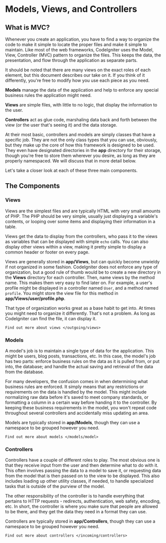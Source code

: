 # Models, Views, and Controllers

<div class="contents" local="" depth="2">

</div>

## What is MVC?

Whenever you create an application, you have to find a way to organize
the code to make it simple to locate the proper files and make it simple
to maintain. Like most of the web frameworks, CodeIgniter uses the
Model, View, Controller (MVC) pattern to organize the files. This keeps
the data, the presentation, and flow through the application as separate
parts.

It should be noted that there are many views on the exact roles of each
element, but this document describes our take on it. If you think of it
differently, you're free to modify how you use each piece as you need.

**Models** manage the data of the application and help to enforce any
special business rules the application might need.

**Views** are simple files, with little to no logic, that display the
information to the user.

**Controllers** act as glue code, marshaling data back and forth between
the view (or the user that's seeing it) and the data storage.

At their most basic, controllers and models are simply classes that have
a specific job. They are not the only class types that you can use,
obviously, but they make up the core of how this framework is designed
to be used. They even have designated directories in the **app**
directory for their storage, though you're free to store them wherever
you desire, as long as they are properly namespaced. We will discuss
that in more detail below.

Let's take a closer look at each of these three main components.

## The Components

### Views

Views are the simplest files and are typically HTML with very small
amounts of PHP. The PHP should be very simple, usually just displaying a
variable's contents, or looping over some items and displaying their
information in a table.

Views get the data to display from the controllers, who pass it to the
views as variables that can be displayed with simple `echo` calls. You
can also display other views within a view, making it pretty simple to
display a common header or footer on every page.

Views are generally stored in **app/Views**, but can quickly become
unwieldy if not organized in some fashion. CodeIgniter does not enforce
any type of organization, but a good rule of thumb would be to create a
new directory in the **Views** directory for each controller. Then, name
views by the method name. This makes them very easy to find later on.
For example, a user's profile might be displayed in a controller named
`User`, and a method named `profile`. You might store the view file for
this method in **app/Views/user/profile.php**.

That type of organization works great as a base habit to get into. At
times you might need to organize it differently. That's not a problem.
As long as CodeIgniter can find the file, it can display it.

`Find out more about views </outgoing/views>`

### Models

A model's job is to maintain a single type of data for the application.
This might be users, blog posts, transactions, etc. In this case, the
model's job has two parts: enforce business rules on the data as it is
pulled from, or put into, the database; and handle the actual saving and
retrieval of the data from the database.

For many developers, the confusion comes in when determining what
business rules are enforced. It simply means that any restrictions or
requirements on the data is handled by the model. This might include
normalizing raw data before it's saved to meet company standards, or
formatting a column in a certain way before handing it to the
controller. By keeping these business requirements in the model, you
won't repeat code throughout several controllers and accidentally miss
updating an area.

Models are typically stored in **app/Models**, though they can use a
namespace to be grouped however you need.

`Find out more about models </models/model>`

### Controllers

Controllers have a couple of different roles to play. The most obvious
one is that they receive input from the user and then determine what to
do with it. This often involves passing the data to a model to save it,
or requesting data from the model that is then passed on to the view to
be displayed. This also includes loading up other utility classes, if
needed, to handle specialized tasks that is outside of the purview of
the model.

The other responsibility of the controller is to handle everything that
pertains to HTTP requests - redirects, authentication, web safety,
encoding, etc. In short, the controller is where you make sure that
people are allowed to be there, and they get the data they need in a
format they can use.

Controllers are typically stored in **app/Controllers**, though they can
use a namespace to be grouped however you need.

`Find out more about controllers </incoming/controllers>`
